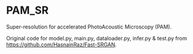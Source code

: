 # PAM_SR
Super-resolution for accelerated PhotoAcoustic Microscopy (PAM).

Original code for model.py, main.py, dataloader.py, infer.py & test.py from https://github.com/HasnainRaz/Fast-SRGAN.
